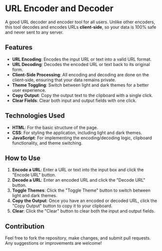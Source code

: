 # URL Encoder and Decoder

A good URL decoder and encoder tool for all users. Unlike other encoders, this tool decodes and encodes URLs **client-side**, so your data is 100% safe and never sent to any server.

## Features

- **URL Encoding**: Encodes the input URL or text into a valid URL format.
- **URL Decoding**: Decodes the encoded URL or text back to its original form.
- **Client-Side Processing**: All encoding and decoding are done on the client-side, ensuring that your data remains private.
- **Theme Toggling**: Switch between light and dark themes for a better user experience.
- **Copy Output**: Copy the output text to the clipboard with a single click.
- **Clear Fields**: Clear both input and output fields with one click.

## Technologies Used

- **HTML**: For the basic structure of the page.
- **CSS**: For styling the application, including light and dark themes.
- **JavaScript**: For implementing the encoding/decoding logic, clipboard functionality, and theme switching.

## How to Use

1. **Encode a URL**: Enter a URL or text into the input box and click the "Encode URL" button.
2. **Decode a URL**: Enter an encoded URL and click the "Decode URL" button.
3. **Toggle Themes**: Click the "Toggle Theme" button to switch between light and dark themes.
4. **Copy the Output**: Once you have an encoded or decoded URL, click the "Copy Output" button to copy it to your clipboard.
5. **Clear**: Click the "Clear" button to clear both the input and output fields.

## Contribution

Feel free to fork the repository, make changes, and submit pull requests. Any suggestions or improvements are welcome!


